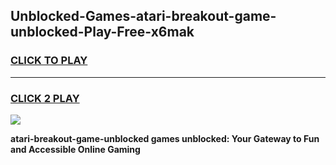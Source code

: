 
## Unblocked-Games-atari-breakout-game-unblocked-Play-Free-x6mak
<h3>
<a href="https://premium76.site?title=atari-breakout-game-unblocked&ref=23A">CLICK TO PLAY</a></h3>
<hr>

<h3>
<a href="https://premium76.site?title=atari-breakout-game-unblocked&ref=23A">CLICK 2 PLAY</a>
  
</h3>

<a href="https://premium76.site?title=atari-breakout-game-unblocked&ref=23A"><img src="https://clearcache.store/games.png"></a>


**atari-breakout-game-unblocked games unblocked: Your Gateway to Fun and Accessible Online Gaming**
